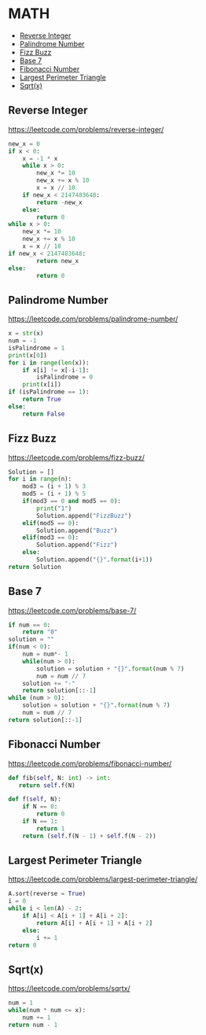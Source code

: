 # MATH

+ [Reverse Integer](#reverse-integer)
+ [Palindrome Number](#palindrome-number)
+ [Fizz Buzz](#fizz-buzz)
+ [Base 7](#base-7)
+ [Fibonacci Number](#fibonacci-number)
+ [Largest Perimeter Triangle](#largest-perimeter-triangle)
+ [Sqrt(x)](#sqrtx)
<!---->
## Reverse Integer

https://leetcode.com/problems/reverse-integer/

```python
new_x = 0
if x < 0:
    x = -1 * x
    while x > 0:
        new_x *= 10
        new_x += x % 10
        x = x // 10
    if new_x < 2147483648:
        return -new_x
    else:
        return 0
while x > 0:
    new_x *= 10
    new_x += x % 10
    x = x // 10
if new_x < 2147483648:
        return new_x
else:
        return 0

```

## Palindrome Number

https://leetcode.com/problems/palindrome-number/

```python
x = str(x)
num = -1
isPalindrome = 1
print(x[0])
for i in range(len(x)):
    if x[i] != x[-i-1]:
        isPalindrome = 0
    print(x[i])
if (isPalindrome == 1):
    return True
else:
    return False

```

## Fizz Buzz

https://leetcode.com/problems/fizz-buzz/

```python
Solution = []
for i in range(n):
    mod3 = (i + 1) % 3
    mod5 = (i + 1) % 5
    if(mod3 == 0 and mod5 == 0):
        print("1")
        Solution.append("FizzBuzz")
    elif(mod5 == 0):
        Solution.append("Buzz")
    elif(mod3 == 0):
        Solution.append("Fizz")
    else:
        Solution.append("{}".format(i+1))
return Solution

```

## Base 7

https://leetcode.com/problems/base-7/

```python
if num == 0:
    return "0"
solution = ""
if(num < 0):
    num = num*- 1
    while(num > 0):
        solution = solution + "{}".format(num % 7)
        num = num // 7
    solution += "-"
    return solution[::-1]
while (num > 0):
    solution = solution + "{}".format(num % 7)
    num = num // 7
return solution[::-1]

```

## Fibonacci Number

https://leetcode.com/problems/fibonacci-number/

```python
def fib(self, N: int) -> int:
   return self.f(N)

def f(self, N):
    if N == 0:
        return 0
    if N == 1:
        return 1
    return (self.f(N - 1) + self.f(N - 2))

```

## Largest Perimeter Triangle

https://leetcode.com/problems/largest-perimeter-triangle/

```python
A.sort(reverse = True)
i = 0
while i < len(A) - 2:
    if A[i] < A[i + 1] + A[i + 2]:
        return A[i] + A[i + 1] + A[i + 2]
    else:
        i += 1
return 0

```

## Sqrt(x)

https://leetcode.com/problems/sqrtx/

```python
num = 1
while(num * num <= x):
    num += 1
return num - 1

```
